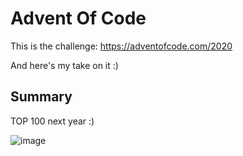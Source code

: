 # Advent Of Code
This is the challenge: https://adventofcode.com/2020

And here's my take on it :)

## Summary

TOP 100 next year :) 

![image](https://user-images.githubusercontent.com/64603095/103137121-7a0be180-46c6-11eb-9a36-b22d76eaf652.png)
